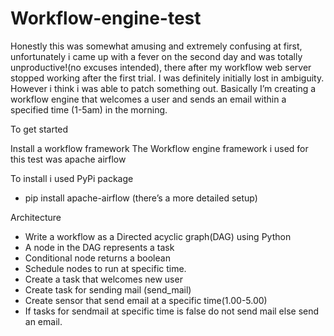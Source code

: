 # Workflow-engine-test

Honestly this was somewhat amusing and extremely confusing at first, unfortunately i came up with a fever on the second day and was totally
 unproductive!(no excuses intended), there after my workflow web server stopped working after the first trial. I was definitely initially lost in ambiguity. However i think i was able to patch something out.
Basically I’m creating a workflow engine that welcomes a user and sends an email within a specified time (1-5am) in the morning.

To get started 

Install a workflow framework 
The Workflow engine framework i used for this test was apache airflow

To install i used PyPi package 
- pip install apache-airflow (there’s a more detailed setup)

Architecture
- Write a workflow as a Directed acyclic graph(DAG) using Python 
- A node in the DAG represents a task 
- Conditional node returns a boolean 
- Schedule nodes to run at specific time.
- Create a task that welcomes new user 
- Create task for sending mail (send_mail)
- Create sensor that send email at a specific time(1.00-5.00)
- If tasks for sendmail at specific time is false do not send mail else send an email.
